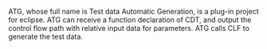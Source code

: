 


  ATG, whose full name is Test data Automatic Generation, is a plug-in project for eclipse.
  ATG can receive a function declaration of CDT, and output the control flow path with relative input data for parameters.
  ATG calls CLF to generate the test data.
 
